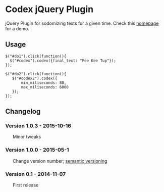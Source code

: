 # Codex jQuery Plugin
jQuery Plugin for sodomizing texts for a given time. Check this <a href="https://minimo.io">homepage</a> for a demo.

<h2>Usage</h2>

```
$("#do1").click(function(){
  $("#codex").codex({final_text: "Pee Kee Tup"});
});

$("#do2").click(function(){
   $("#codex2").codex({
       min_miliseconds: 80,
       max_miliseconds: 6000
   });
});
```

<h2>Changelog</h2>
<h3>Version 1.0.3 - 2015-10-16</h3>
<ul class="task-list">
<li>Minor tweaks</li>
</ul>
<h3>Version 1.0.0 - 2015-05-1</h3>
<ul class="task-list">
<li>Change version number; <a href="https://docs.npmjs.com/getting-started/semantic-versioning">semantic versioning</a></li>
</ul>
<h3>Version 0.1 - 2014-11-07</h3>
<ul class="task-list">
<li>First release</li>
</ul>
